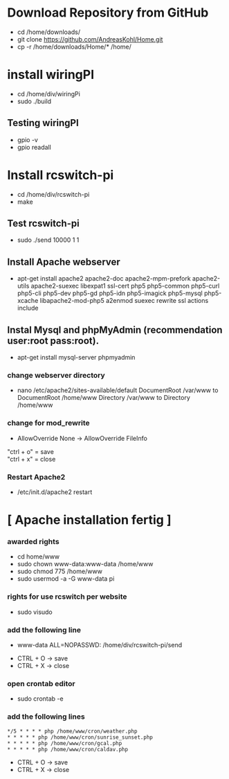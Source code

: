 # Download Repository from GitHub
* cd /home/downloads/
* git clone https://github.com/AndreasKohl/Home.git
* cp -r /home/downloads/Home/* /home/


# install wiringPI
* cd /home/div/wiringPi
* sudo ./build

## Testing wiringPI
* gpio -v
* gpio readall

# Install rcswitch-pi
* cd /home/div/rcswitch-pi
* make

## Test rcswitch-pi
* sudo ./send 10000 1 1

## Install Apache webserver
* apt-get install apache2 apache2-doc apache2-mpm-prefork apache2-utils apache2-suexec libexpat1 ssl-cert php5 php5-common php5-curl php5-cli php5-dev php5-gd php5-idn php5-imagick php5-mysql php5-xcache libapache2-mod-php5 a2enmod suexec rewrite ssl actions include

## Instal Mysql and phpMyAdmin (recommendation user:root pass:root).
* apt-get install mysql-server phpmyadmin

### change webserver directory
* nano /etc/apache2/sites-available/default
DocumentRoot /var/www to DocumentRoot /home/www
Directory /var/www to Directory /home/www

### change for mod_rewrite
* AllowOverride None            ->   AllowOverride FileInfo

 "ctrl + o" = save  
 "ctrl + x" = close
 
### Restart Apache2
* /etc/init.d/apache2 restart

# [ Apache installation fertig ]

### awarded rights
* cd home/www
* sudo chown www-data:www-data /home/www
* sudo chmod 775 /home/www
* sudo usermod -a -G www-data pi

### rights for use rcswitch per website
* sudo visudo

### add the following line
* www-data ALL=NOPASSWD: /home/div/rcswitch-pi/send
+ CTRL + O -> save
+ CTRL + X -> close


### open crontab editor
* sudo crontab -e

### add the following lines
```
*/5 * * * * php /home/www/cron/weather.php 
* * * * * php /home/www/cron/sunrise_sunset.php
* * * * * php /home/www/cron/gcal.php
* * * * * php /home/www/cron/caldav.php
```

+ CTRL + O -> save
+ CTRL + X -> close